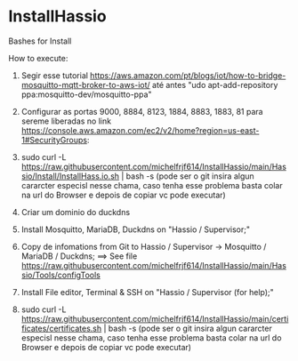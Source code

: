 # InstallHassio
Bashes for Install

How to execute:

1) Segir esse tutorial https://aws.amazon.com/pt/blogs/iot/how-to-bridge-mosquitto-mqtt-broker-to-aws-iot/ até antes "udo apt-add-repository ppa:mosquitto-dev/mosquitto-ppa" 

2) Configurar as portas 9000, 8884, 8123, 1884, 8883, 1883, 81 para sereme liberadas no link https://console.aws.amazon.com/ec2/v2/home?region=us-east-1#SecurityGroups:

3) sudo curl -L https://raw.githubusercontent.com/michelfrjf614/InstallHassio/main/Hassio/Install/InstallHass.io.sh | bash -s (pode ser o git insira algun cararcter especisl nesse chama, caso tenha esse problema basta colar na url do Browser e depois de copiar vc pode executar)

4) Criar um dominio do duckdns
 
5) Install Mosquitto, MariaDB, Duckdns on "Hassio / Supervisor;"

6) Copy de infomations from Git to Hassio / Supervisor -> Mosquitto / MariaDB / Duckdns; ==> See file https://raw.githubusercontent.com/michelfrjf614/InstallHassio/main/Hassio/Tools/configTools

7) Install File editor, Terminal & SSH on "Hassio / Supervisor (for help);"

8) sudo curl -L https://raw.githubusercontent.com/michelfrjf614/InstallHassio/main/certificates/certificates.sh | bash -s (pode ser o git insira algun cararcter especisl nesse chama, caso tenha esse problema basta colar na url do Browser e depois de copiar vc pode executar)
